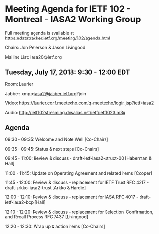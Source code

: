# Meeting Agenda for IETF 102 - Montreal - IASA2 Working Group

Full meeting agenda is available at https://datatracker.ietf.org/meeting/102/agenda.html

Chairs: Jon Peterson & Jason Livingood

Mailing List: iasa20@ietf.org

## Tuesday, July 17, 2018: 9:30 - 12:00 EDT
Room: Laurier

Jabber: xmpp:iasa2@jabber.ietf.org?join

Video: https://laurier.conf.meetecho.com/q-meetecho/login.jsp?ietf=iasa2

Audio: http://ietf102streaming.dnsalias.net/ietf/ietf1023.m3u

## Agenda

09:30 - 09:35:     Welcome and Note Well [Co-Chairs]

09:35 - 09:45:     Status & next steps [Co-Chairs]

09:45 - 11:00:     Review & discuss - draft-ietf-iasa2-struct-00 [Haberman & Hall]

11:00 - 11:45:     Update on Operating Agreement and related items [Cooper]

11:45 - 12:00:     Review & discuss - replacement for IETF Trust RFC 4317 - draft-arkko-iasa2-trust [Arkko & Hardie] 

12:00 - 12:10:     Review & discuss - replacement for IASA RFC 4017 - draft-ietf-iasa2-bcp [Hall]

12:10 - 12:20:     Review & discuss - replacement for Selection, Confirmation, and Recall Process RFC 7437 [Livingood]

12:20 - 12:30:     Wrap up & action items [Co-Chairs]
